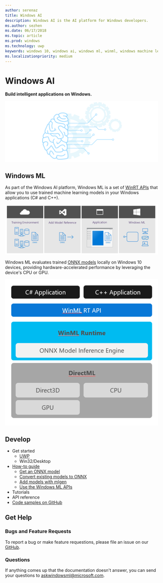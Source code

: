 ```yaml
---
author: serenaz
title: Windows AI
description: Windows AI is the AI platform for Windows developers.
ms.author: sezhen
ms.date: 06/17/2018
ms.topic: article
ms.prod: windows
ms.technology: uwp
keywords: windows 10, windows ai, windows ml, winml, windows machine learning
ms.localizationpriority: medium
---
```


# Windows AI

**Build intelligent applications on Windows.**

![Windows AI graphic](images/winai.png)

## Windows ML

As part of the Windows AI platform, Windows ML is a set of [WinRT APIs](https://docs.microsoft.com/uwp/api/windows.ai.machinelearning.preview) that allow you to use trained machine learning models in your Windows applications (C# and C++).

![Windows ML developer workflow](images/winmlstory.png)

Windows ML evaluates trained [ONNX models](https://onnx.ai) locally on Windows 10 devices, providing hardware-accelerated performance by leveraging the device's CPU or GPU.

![windows ml layers](images/winml-layers.png)

## Develop

- Get started
    - [UWP](get-started.md)
    - Win32/Desktop
- [How-to guide](how-to.md)
    - [Get an ONNX model](get-onnx-model.md)
    - [Convert existing models to ONNX](conversion-samples.md)
    - [Add models with mlgen](mlgen.md)
    - [Use the Windows ML APIs](winml-api.md)
- Tutorials
- API reference
- [Code samples on GitHub](https://github.com/Microsoft/Windows-Machine-Learning)

## Get Help

### Bugs and Feature Requests

To report a bug or make feature requestions, please file an issue on our [GitHub](https://github.com/Microsoft/Windows-Machine-Learning).

### Questions

If anything comes up that the documentation doesn't answer, you can send your questions to askwindowsml@microsoft.com.